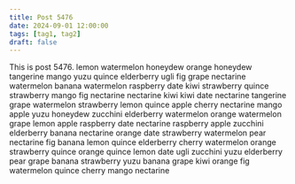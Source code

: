 ```yaml
---
title: Post 5476
date: 2024-09-01 12:00:00
tags: [tag1, tag2]
draft: false
---
```

This is post 5476.
lemon
watermelon
honeydew
orange
honeydew
tangerine
mango
yuzu
quince
elderberry
ugli
fig
grape
nectarine
watermelon
banana
watermelon
raspberry
date
kiwi
strawberry
quince
strawberry
mango
fig
nectarine
nectarine
kiwi
kiwi
date
nectarine
tangerine
grape
watermelon
strawberry
lemon
quince
apple
cherry
nectarine
mango
apple
yuzu
honeydew
zucchini
elderberry
watermelon
orange
watermelon
grape
lemon
apple
raspberry
date
nectarine
raspberry
apple
zucchini
elderberry
banana
nectarine
orange
date
strawberry
watermelon
pear
nectarine
fig
banana
lemon
quince
elderberry
cherry
watermelon
orange
strawberry
quince
orange
quince
lemon
date
ugli
zucchini
yuzu
elderberry
pear
grape
banana
strawberry
yuzu
banana
grape
kiwi
orange
fig
watermelon
quince
cherry
mango
nectarine
